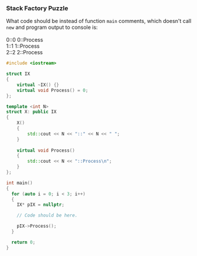 ### Stack Factory Puzzle

What code should be instead of function `main` comments, which doesn't call `new` and program output to console is:<br/><br/>
0::0 0::Process<br/>
1::1 1::Process<br/>
2::2 2::Process<br/>

```C++
#include <iostream>

struct IX
{
    virtual ~IX() {}
    virtual void Process() = 0;
};

template <int N>
struct X: public IX
{
    X() 
    { 
        std::cout << N << "::" << N << " "; 
    }
    
    virtual void Process() 
    { 
        std::cout << N << "::Process\n"; 
    }
};

int main()
{
  for (auto i = 0; i < 3; i++)
  {
    IX* pIX = nullptr;

    // Code should be here.

    pIX->Process();
  }

  return 0;
}

